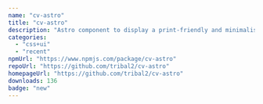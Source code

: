```yaml
---
name: "cv-astro"
title: "cv-astro"
description: "Astro component to display a print-friendly and minimalist CV inspired by BartoszJarocki/cv"
categories:
  - "css+ui"
  - "recent"
npmUrl: "https://www.npmjs.com/package/cv-astro"
repoUrl: "https://github.com/tribal2/cv-astro"
homepageUrl: "https://github.com/tribal2/cv-astro"
downloads: 136
badge: "new"
---
```

